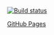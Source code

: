 [![Build status](https://ci.appveyor.com/api/projects/status/6yfabwbjmjqsru1t?svg=true)](https://ci.appveyor.com/project/Maksim-Kvashnin/ahj-hw10)

[GitHub Pages](https://maksim-kvashnin.github.io/ahj-hw10/)
